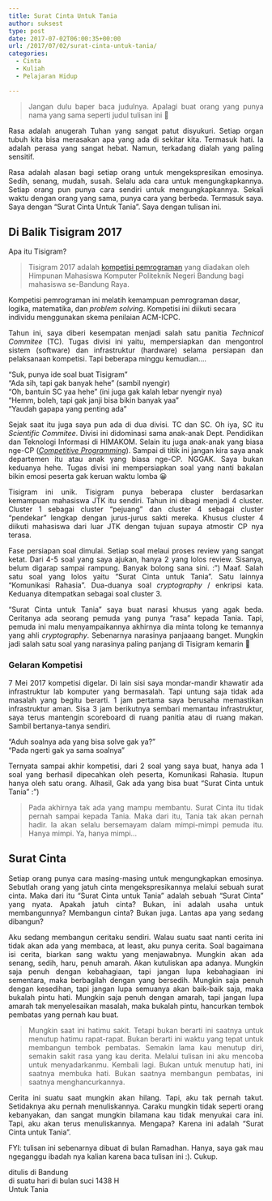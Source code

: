 ```yaml
---
title: Surat Cinta Untuk Tania
author: suksest
type: post
date: 2017-07-02T06:00:35+00:00
url: /2017/07/02/surat-cinta-untuk-tania/
categories:
  - Cinta
  - Kuliah
  - Pelajaran Hidup

---
```

> <p style="text-align:justify;">
>   Jangan dulu baper baca judulnya. Apalagi buat orang yang punya nama yang sama seperti judul tulisan ini 🙂
> </p>

<p style="text-align:justify;">
  Rasa adalah anugerah Tuhan yang sangat patut disyukuri. Setiap organ tubuh kita bisa merasakan apa yang ada di sekitar kita. Termasuk hati. Ia adalah perasa yang sangat hebat. Namun, terkadang dialah yang paling sensitif.
</p>

<p style="text-align:justify;">
  Rasa adalah alasan bagi setiap orang untuk mengekspresikan emosinya. Sedih, senang, mudah, susah. Selalu ada cara untuk mengungkapkannya. Setiap orang pun punya cara sendiri untuk mengungkapkannya. Sekali waktu dengan orang yang sama, punya cara yang berbeda. Termasuk saya. Saya dengan &#8220;Surat Cinta Untuk Tania&#8221;. Saya dengan tulisan ini.
</p>

<h2 style="text-align:justify;">
  Di Balik Tisigram 2017
</h2>

<p style="text-align:justify;">
  Apa itu Tisigram?
</p>

> Tisigram 2017 adalah [kompetisi pemrograman][1] yang diadakan oleh Himpunan Mahasiswa Komputer Politeknik Negeri Bandung bagi mahasiswa se-Bandung Raya.

Kompetisi pemrograman ini melatih kemampuan pemrograman dasar, logika, matematika, dan _problem solving_. Kompetisi ini diikuti secara individu menggunakan skema penilaian ACM-ICPC.

<p style="text-align:justify;">
  Tahun ini, saya diberi kesempatan menjadi salah satu panitia <em>Technical Commitee</em> (TC). Tugas divisi ini yaitu, mempersiapkan dan mengontrol sistem (software) dan infrastruktur (hardware) selama persiapan dan pelaksanaan kompetisi. Tapi beberapa minggu kemudian&#8230;.
</p>

<p style="text-align:justify;">
  &#8220;Suk, punya ide soal buat Tisigram&#8221;<br /> &#8220;Ada sih, tapi gak banyak hehe&#8221; (sambil nyengir)<br /> &#8220;Oh, bantuin SC yaa hehe&#8221; (ini juga gak kalah lebar nyengir nya)<br /> &#8220;Hemm, boleh, tapi gak janji bisa bikin banyak yaa&#8221;<br /> &#8220;Yaudah gapapa yang penting ada&#8221;
</p>

<p style="text-align:justify;">
  Sejak saat itu juga saya pun ada di dua divisi. TC dan SC. Oh iya, SC itu <em>Scientific Commitee</em>. Divisi ini didominasi sama anak-anak Dept. Pendidikan dan Teknologi Informasi di HIMAKOM. Selain itu juga anak-anak yang biasa nge-CP (<a href="https://en.wikipedia.org/wiki/Competitive_programming"><em>Competitive Programming</em></a>). Sampai di titik ini jangan kira saya anak departemen itu atau anak yang biasa nge-CP. NGGAK. Saya bukan keduanya hehe. Tugas divisi ini mempersiapkan soal yang nanti bakalan bikin emosi peserta gak keruan waktu lomba 😀
</p>

<p style="text-align:justify;">
  Tisigram ini unik. Tisigram punya beberapa cluster berdasarkan kemampuan mahasiswa JTK itu sendiri. Tahun ini dibagi menjadi 4 cluster. Cluster 1 sebagai cluster &#8220;pejuang&#8221; dan cluster 4 sebagai cluster &#8220;pendekar&#8221; lengkap dengan jurus-jurus sakti mereka. Khusus cluster 4 diikuti mahasiswa dari luar JTK dengan tujuan supaya atmostir CP nya terasa.
</p>

<p style="text-align:justify;">
  Fase persiapan soal dimulai. Setiap soal melaui proses review yang sangat ketat. Dari 4-5 soal yang saya ajukan, hanya 2 yang lolos review. Sisanya, belum digarap sampai rampung. Banyak bolong sana sini. :&#8221;) Maaf. Salah satu soal yang lolos yaitu &#8220;Surat Cinta untuk Tania&#8221;. Satu lainnya &#8220;Komunikasi Rahasia&#8221;. Dua-duanya soal <em>cryptography</em> / enkripsi kata. Keduanya ditempatkan sebagai soal cluster 3.
</p>

<p style="text-align:justify;">
  &#8220;Surat Cinta untuk Tania&#8221; saya buat narasi khusus yang agak beda. Ceritanya ada seorang pemuda yang punya &#8220;rasa&#8221; kepada Tania. Tapi, pemuda ini malu menyampaikannya akhirnya dia minta tolong ke temannya yang ahli <em>cryptography</em>. Sebenarnya narasinya panjaaang banget. Mungkin jadi salah satu soal yang narasinya paling panjang di Tisigram kemarin 🙂
</p>

<h3 style="text-align:justify;">
  Gelaran Kompetisi
</h3>

<p style="text-align:justify;">
  7 Mei 2017 kompetisi digelar. Di lain sisi saya mondar-mandir khawatir ada infrastruktur lab komputer yang bermasalah. Tapi untung saja tidak ada masalah yang begitu berarti. 1 jam pertama saya berusaha memastikan infrastruktur aman. Sisa 3 jam berikutnya sembari memantau infrastruktur, saya terus mantengin scoreboard di ruang panitia atau di ruang makan. Sambil bertanya-tanya sendiri.
</p>

<p style="text-align:justify;">
  &#8220;Aduh soalnya ada yang bisa solve gak ya?&#8221;<br /> &#8220;Pada ngerti gak ya sama soalnya&#8221;
</p>

<p style="text-align:justify;">
  Ternyata sampai akhir kompetisi, dari 2 soal yang saya buat, hanya ada 1 soal yang berhasil dipecahkan oleh peserta, Komunikasi Rahasia. Itupun hanya oleh satu orang. Alhasil, Gak ada yang bisa buat &#8220;Surat Cinta untuk Tania&#8221; :&#8221;)
</p>

> <p style="text-align:justify;">
>   Pada akhirnya tak ada yang mampu membantu. Surat Cinta itu tidak pernah sampai kepada Tania. Maka dari itu, Tania tak akan pernah hadir. Ia akan selalu bersemayam dalam mimpi-mimpi pemuda itu. Hanya mimpi. Ya, hanya mimpi&#8230;
> </p>

<h2 style="text-align:justify;">
  Surat Cinta
</h2>

<p style="text-align:justify;">
  Setiap orang punya cara masing-masing untuk mengungkapkan emosinya. Sebutlah orang yang jatuh cinta mengekspresikannya melalui sebuah surat cinta. Maka dari itu &#8220;Surat Cinta untuk Tania&#8221; adalah sebuah &#8220;Surat Cinta&#8221; yang nyata. Apakah jatuh cinta? Bukan, ini adalah usaha untuk membangunnya? Membangun cinta? Bukan juga. Lantas apa yang sedang dibangun?
</p>

<p style="text-align:justify;">
  Aku sedang membangun ceritaku sendiri. Walau suatu saat nanti cerita ini tidak akan ada yang membaca, at least, aku punya cerita. Soal bagaimana isi cerita, biarkan sang waktu yang menjawabnya. Mungkin akan ada senang, sedih, haru, penuh amarah. Akan kutuliskan apa adanya. Mungkin saja penuh dengan kebahagiaan, tapi jangan lupa kebahagiaan ini sementara, maka berbagilah dengan yang bersedih. Mungkin saja penuh dengan kesedihan, tapi jangan lupa semuanya akan baik-baik saja, maka bukalah pintu hati. Mungkin saja penuh dengan amarah, tapi jangan lupa amarah tak menyelesaikan masalah, maka bukalah pintu, hancurkan tembok pembatas yang pernah kau buat.
</p>

> <p style="text-align:justify;">
>   Mungkin saat ini hatimu sakit. Tetapi bukan berarti ini saatnya untuk menutup hatimu rapat-rapat. Bukan berarti ini waktu yang tepat untuk membangun tembok pembatas. Semakin lama kau menutup diri, semakin sakit rasa yang kau derita. Melalui tulisan ini aku mencoba untuk menyadarkanmu. Kembali lagi. Bukan untuk menutup hati, ini saatnya membuka hati. Bukan saatnya membangun pembatas, ini saatnya menghancurkannya.
> </p>

<p style="text-align:justify;">
  Cerita ini suatu saat mungkin akan hilang. Tapi, aku tak pernah takut. Setidaknya aku pernah menuliskannya. Caraku mungkin tidak seperti orang kebanyakan, dan sangat mungkin bilamana kau tidak menyukai cara ini. Tapi, aku akan terus menuliskannya. Mengapa? Karena ini adalah &#8220;Surat Cinta untuk Tania&#8221;.
</p>

<p style="text-align:justify;">
  FYI: tulisan ini sebenarnya dibuat di bulan Ramadhan. Hanya, saya gak mau ngeganggu ibadah nya kalian karena baca tulisan ini :). Cukup.
</p>

<p style="text-align:justify;">
  ditulis di Bandung<br /> di suatu hari di bulan suci 1438 H<br /> Untuk Tania
</p>

 [1]: http://en.wikipedia.org/wiki/Competitive_programming
